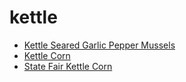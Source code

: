 # kettle

 * [Kettle Seared Garlic Pepper Mussels](../index/k/kettle-seared-garlic-pepper-mussels-363229.json)
 * [Kettle Corn](../index/k/kettle-corn.json)
 * [State Fair Kettle Corn](../index/s/state-fair-kettle-corn.json)
